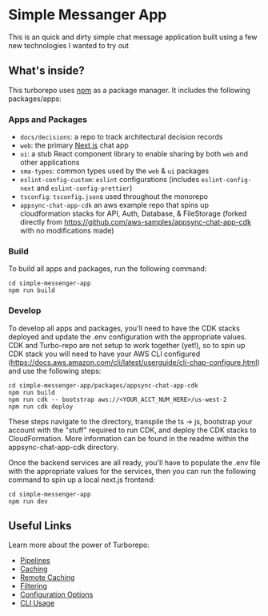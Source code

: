 # Simple Messanger App

This is an quick and dirty simple chat message application built using a few new technologies I wanted to try out

## What's inside?

This turborepo uses [npm](https://www.npmjs.com/) as a package manager. It includes the following packages/apps:

### Apps and Packages

- `docs/decisions`: a repo to track architectural decision records
- `web`: the primary [Next.js](https://nextjs.org/) chat app
- `ui`: a stub React component library to enable sharing by both `web` and other applications
- `sma-types`: common types used by the `web` & `ui` packages
- `eslint-config-custom`: `eslint` configurations (includes `eslint-config-next` and `eslint-config-prettier`)
- `tsconfig`: `tsconfig.json`s used throughout the monorepo
- `appsync-chat-app-cdk` an aws example repo that spins up cloudformation stacks for API, Auth, Database, & FileStorage (forked directly from https://github.com/aws-samples/appsync-chat-app-cdk with no modifications made)

### Build

To build all apps and packages, run the following command:

```
cd simple-messenger-app
npm run build
```

### Develop

To develop all apps and packages, you'll need to have the CDK stacks deployed and update the .env configuration with the appropriate values.
CDK and Turbo-repo are not setup to work together (yet!), so to spin up CDK stack you will need to have your AWS CLI configured (https://docs.aws.amazon.com/cli/latest/userguide/cli-chap-configure.html) and use the following steps:

```
cd simple-messenger-app/packages/appsync-chat-app-cdk
npm run build
npm run cdk -- bootstrap aws://<YOUR_ACCT_NUM_HERE>/us-west-2
npm run cdk deploy
```

These steps navigate to the directory, transpile the ts -> js, bootstrap your account with the "stuff" required to run CDK, and deploy the CDK stacks to CloudFormation.  More information can be found in the readme within the appsync-chat-app-cdk directory.

Once the backend services are all ready, you'll have to populate the .env file with the appropriate values for the services, then you can run the following command to spin up a local next.js frontend:

```
cd simple-messenger-app
npm run dev
```

## Useful Links

Learn more about the power of Turborepo:

- [Pipelines](https://turbo.build/repo/docs/core-concepts/monorepos/running-tasks)
- [Caching](https://turbo.build/repo/docs/core-concepts/caching)
- [Remote Caching](https://turbo.build/repo/docs/core-concepts/remote-caching)
- [Filtering](https://turbo.build/repo/docs/core-concepts/monorepos/filtering)
- [Configuration Options](https://turbo.build/repo/docs/reference/configuration)
- [CLI Usage](https://turbo.build/repo/docs/reference/command-line-reference)
